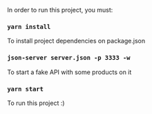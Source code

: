 
In order to run this project, you must:

### `yarn install`
To install project dependencies on package.json

### `json-server server.json -p 3333 -w`
To start a fake API with some products on it

### `yarn start`
To run this project :)

